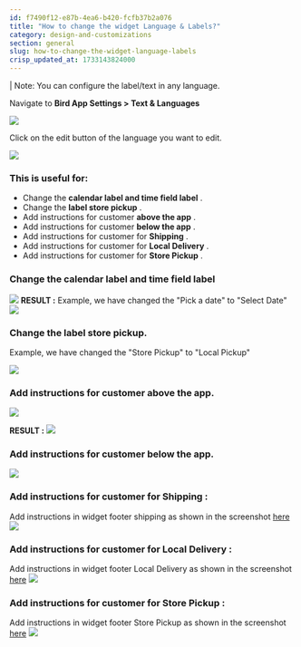 ```yaml
---
id: f7490f12-e87b-4ea6-b420-fcfb37b2a076
title: "How to change the widget Language & Labels?"
category: design-and-customizations
section: general
slug: how-to-change-the-widget-language-labels
crisp_updated_at: 1733143824000
---
```


| Note: You can configure the label/text in any language.

Navigate to **Bird App Settings > Text & Languages** 

![](https://storage.crisp.chat/users/helpdesk/website/ca826b447482b000/textandlang_1xwlqy8.png)

Click on the edit button of the language you want to edit.

![](https://storage.crisp.chat/users/helpdesk/website/ca826b447482b000/screenshot-2023-09-16-at-60110_1jyqyan.png)

### This is useful for:

* Change the **calendar label and time field label** .
* Change the **label store pickup** .
* Add instructions for customer **above the app** .
* Add instructions for customer **below the app** .
* Add instructions for customer for **Shipping** .
* Add instructions for customer for **Local Delivery** .
* Add instructions for customer for **Store Pickup** .

### Change the calendar label and time field label

![](https://storage.crisp.chat/users/helpdesk/website/ca826b447482b000/cal1_nokhez.png)
**RESULT :**
Example, we have changed the "Pick a date" to "Select Date"
![](https://storage.crisp.chat/users/helpdesk/website/ca826b447482b000/screenshot-2023-03-16-at-81546_1trw0b7.png)

### Change the label store pickup.

Example, we have changed the "Store Pickup" to "Local Pickup"

![](https://storage.crisp.chat/users/helpdesk/website/ca826b447482b000/cal2_1o16fqo.png)

### Add instructions for customer above the app.

![](https://storage.crisp.chat/users/helpdesk/website/ca826b447482b000/cal4_o16ci0.png)

**RESULT :**
![](https://storage.crisp.chat/users/helpdesk/website/ca826b447482b000/screenshot-2023-03-21-at-85847_7wa5se.png)

### Add instructions for customer below the app.

![](https://storage.crisp.chat/users/helpdesk/website/ca826b447482b000/screenshot-2023-03-14-at-81655_1gq6flm.png)

### Add instructions for customer for Shipping  :

Add instructions in widget footer shipping as shown in the screenshot [here](#3-add-instructions-for-customer-below-the-app) 
![](https://storage.crisp.chat/users/helpdesk/website/ca826b447482b000/screenshot-2023-03-16-at-82523_r4xi1l.png)

### Add instructions for customer for Local Delivery :

Add instructions in widget footer Local Delivery as shown in the screenshot [here](#3-add-instructions-for-customer-below-the-app) 
![](https://storage.crisp.chat/users/helpdesk/website/ca826b447482b000/screenshot-2023-03-16-at-82753_12zb578.png)

### Add instructions for customer for Store Pickup :

Add instructions in widget footer Store Pickup as shown in the screenshot [here](#3-add-instructions-for-customer-below-the-app) 
![](https://storage.crisp.chat/users/helpdesk/website/ca826b447482b000/screenshot-2023-03-16-at-82951_ulx5fw.png)
